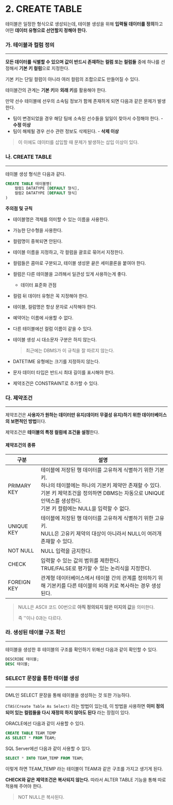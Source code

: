 # 2. CREATE TABLE



테이블은 일정한 형식으로 생성되는데, 테이블 생성을 위해 **입력될 데이터를 정의**하고 어떤 **데이터 유형으로 선언할지 정해야 한다.**



### 가. 테이블과 컬럼 정의

---

**모든 데이터를 식별할 수 있으며 값이 반드시 존재하는 컬럼 또는 컬럼들** 중에 하나를 선정해서 **기본 키 컬럼**으로 지정한다.

기본 키는 단일 컬럼이 아니라 여러 컬럼의 조합으로도 만들어질 수 있다.



테이블간의 관계는 **기본 키**와 **외래 키**를 활용해야 한다.

만약 선수 테이블에 선우의 소속팀 정보가 함께 존재하게 되면 다음과 같은 문제가 발생한다.

- 팀이 변경되었을 경우 해당 팀에 소속된 선수들을 일일이 찾아서 수정해야 한다. - **수정 이상**
- 팀이 해체될 경우 선수 관련 정보도 삭제된다. - **삭제 이상**

> 이 이에도 데이터를 삽입할 때 문제가 발생하는 삽입 이상이 있다.



### 나. CREATE TABLE

---

테이블 생성 형식은 다음과 같다.

```sql
CREATE TABLE 테이블명(
    컬럼1 DATATYPE [DEFAULT 형식],
    컬럼2 DATATYPE [DEFAULT 형식]
)
```



**주의점 및 규칙**

- 테이블명은 객체를 의미할 수 있는 이름을 사용한다.

- 가능한 단수형을 사용한다.

- 컬럼명이 중복되면 안된다.

- 테이블 이름을 지정하고, 각 컬럼을 괄호로 묶어서 지정한다.

- 컬럼들은 콤마로 구분되고, 테이블 생성문 끝은 세미콜론을 붙여야 한다.

- 컬럼은 다른 테이블을 고려해서 일관성 있게 사용하는게 좋다.

  - 데이터 표준화 관점

- 컬럼 뒤 데이터 유형은 꼭 지정해야 한다.

- 테이블, 컬럼명은 항상 문자로 시작해야 한다.

- 예약어는 이름에 사용할 수 없다.

- 다른 테이블에선 컬럼 이름이 같을 수 있다.

- 테이블 생성 시 대소문자 구분은 하지 않는다.

  > 최근에는 DBMS가 이 규칙을 잘 따르지 않는다.

- DATETIME 유형에는 크기를 지정하지 않는다.

- 문자 데이터 타입은 반드시 최대 길이를 표시해야 한다.

- 제약조건은 CONSTRAINT로 추가할 수 있다.



### 다. 제약조건

---

제약조건은 **사용자가 원하는 데이터만 유지(데이터 무결성 유지)하기 위한 데이터베이스의 보편적인 방법**이다.

제약조건은 **테이블의 특정 컬럼에 조건을 설정**한다.



#### 제약조건의 종류

| 구분        | 설명                                                         |
| ----------- | ------------------------------------------------------------ |
| PRIMARY KEY | 테이블에 저장된 행 데이터를 고유하게 식별하기 위한 기본키.<br />하나의 테이블에는 하나의 기본키 제약만 존재할 수 있다.<br />기본 키 제약조건을 정의하면 DBMS는 자동으로 UNIQUE 인덱스를 생성한다.<br />기본 키 컬럼에는 NULL을 입력할 수 없다. |
| UNIQUE KEY  | 테이블에 저장된 행 데이터를 고유하게 식별하기 위한 고유키.<br />NULL은 고유키 제약의 대상이 아니라서 NULL이 여러개 존재할 수 있다. |
| NOT NULL    | NULL 입력을 금지한다.                                        |
| CHECK       | 입력할 수 있는 값의 범위를 제한한다.<br />TRUE/FALSE로 평가할 수 있는 논리식을 지정한다. |
| FOREIGN KEY | 관계형 데이터베이스에서 테이블 간의 관계를 정의하기 위해 기본키를 다른 테이블의 외래 키로 복사하는 경우 생성된다. |

> NULL은 ASCII 코드 00번으로 **아직 정의되지 않은 미지의 값**을 의미한다.
>
> 즉 ''이나 0과는 다르다.



### 라. 생성된 테이블 구조 확인

---

테이블을 생성한 후 테이블의 구조를 확인하기 위해선 다음과 같이 확인할 수 있다.

```  sql
DESCRIBE 테이블;
DESC 테이블;
```



### SELECT 문장을 통한 테이블 생성

---

DML인 SELECT 문장을 통해 테이블을 생성하는 것 또한 가능하다.

`CTAS(Create Table As Select)` 라는 방법이 있는데, 이 방법을 사용하면 **이미 정의되어 있는 컬럼들을 다시 재정의 하지 않아도 된다** 라는 장점이 있다.



ORACLE에선 다음과 같이 사용할 수 있다.

``` sql
CREATE TABLE TEAM_TEMP
AS SELECT * FROM TEAM;
```

SQL Server에선 다음과 같이 사용할 수 있다.

``` sql
SELECT * INTO TEAM_TEMP FROM TEAM;
```



이렇게 하면 TEAM_TEMP 라는 테이블이 TEAM과 같은 구조를 가지고 생기게 된다.

**CHECK와 같은 제약조건은 복사되지 않는다.** 따라서 ALTER TABLE 기능을 통해 따로 적용해 주어야 한다.

> NOT NULL은 복사된다.